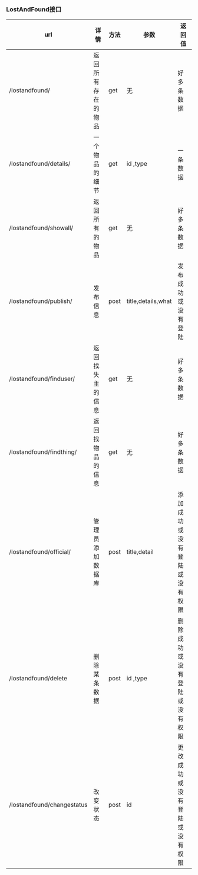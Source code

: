 ### LostAndFound接口

|url            | 详情     |  方法 | 参数 |返回值| 
|------|------|---|---|---|
| /lostandfound/       | 返回所有存在的物品    | get | 无 | 好多条数据 |
| /lostandfound/details/  | 一个物品的细节     | get | id ,type |  一条数据 |
| /lostandfound/showall/  | 返回所有的物品     | get | 无 |  好多条数据 |
| /lostandfound/publish/  | 发布信息           | post | title,details,what | 发布成功或没有登陆 |
| /lostandfound/finduser/ | 返回找失主的信息   | get | 无 | 好多条数据 | 
| /lostandfound/findthing/ | 返回找物品的信息  | get | 无 | 好多条数据 |
| /lostandfound/official/  | 管理员添加数据库  | post | title,detail | 添加成功或没有登陆或没有权限 |
| /lostandfound/delete     |  删除某条数据    | post | id ,type | 删除成功或没有登陆或没有权限 |
| /lostandfound/changestatus  | 改变状态      | post | id | 更改成功或没有登陆或没有权限 |
             